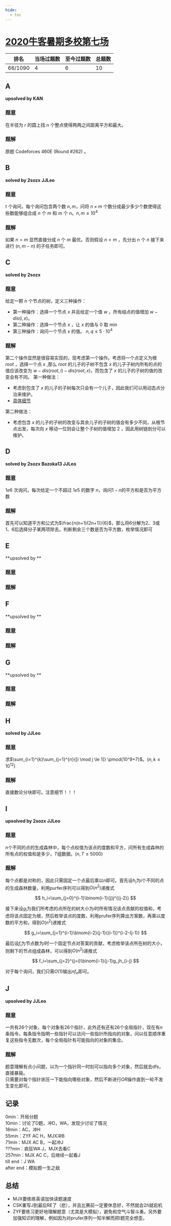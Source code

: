 ```yaml
---
hide:
  - toc
---
```


# [2020牛客暑期多校第七场](https://ac.nowcoder.com/acm/contest/5672)

| 排名    | 当场过题数 | 至今过题数 | 总题数 |
| ------- | ---------- | ---------- | ------ |
| 66/1090 | 4          | 6          | 10     |

## **A**

**upsolved by KAN**

### 题意

在半径为 $r$ 的圆上找 $n$ 个整点使得两两之间距离平方和最大。 

### 题解

原题 Codeforces 460E (Round #262) 。

## **B**

**solved by 2sozx JJLeo**

### 题意

$t$ 个询问，每个询问包含两个数 $n,m$，问将 $n\times m$ 个数分成最少多少个数使得这些数能够组合成 $n$ 个 $m$ 和 $m$ 个 $n$。$n,m\le 10^4$

### 题解

如果 $n=m$ 显然直接分成 $n$ 个 $m$ 最优。否则假设 $n<m$ ，先分出 $n$ 个 $n$ 接下来进行 $(n,m-n)$ 的子任务即可。

## **C**

**solved by 2sozx**

### 题意

给定一颗 $n$ 个节点的树，定义三种操作：
  * 第一种操作：选择一个节点 $x$ 并且给定一个值 $w$ ，所有结点的值增加 $w-dis(i,x)$。
  * 第二种操作：选择一个节点 $x$ ，让 $x$ 的值与 $0$ 取 $\min$
  * 第三种操作：询问一个节点 $x$ 的值。
$n,q\le5\cdot10^4$

### 题解

第二个操作显然是很容易实现的，现考虑第一个操作。考虑将一个点定义为根 $root$ ，选择一个点 $x$ ,那么 $root$ 的儿子的子树不包含 $x$ 的儿子子树内所有的点的值应该改变为 $w-dis(root,i)-dis(root,x)$，而包含了 $x$ 的儿子的子树的值的改变会有不同。
第一种做法：

  * 考虑到包含了 $x$ 的儿子的子树每次只会有一个儿子，因此我们可以用动态点分治来维护。
  * [具体细节](http://wiki.buaaacm.com/doku.php?id=2020-2021:teams:farmer_john:2sozx:%E7%89%9B%E5%AE%A2%E5%A4%9A%E6%A0%A1%E7%AC%AC%E4%B8%83%E5%9C%BAc)

第二种做法：

  * 考虑包含 $x$ 的儿子的子树的改变与其余儿子的子树的值会有多少不同，从根节点出发，每次向 $x$ 移动一位则会让整个子树的值增加 $2$ ，因此用树链剖分可以维护。

## **D**

**solved by 2sozx Bazoka13 JJLeo**

### 题意

$1e6$ 次询问，每次给定一个不超过 $1e5$ 的数字 $n$，询问$1-n$的平方和是否为平方数

### 题解

首先可以知道平方和公式为$\frac{n(n+1)(2n+1)}{6}$，那么将$6$分解为$2、3$或$1、6$后选择分子某两项除去，判断剩余三个数是否为平方数，枚举情况即可

## **E**

**upsolved by **

### 题意



### 题解



## **F**

**upsolved by **

### 题意



### 题解



## **G**

**upsolved by **

### 题意



### 题解



## **H**

**solved by JJLeo**

### 题意

求$\sum_{i=1}^{k}\sum_{j=1}^{n}{[i \mod j \le 1]} \pmod{10^9+7}$。$(n,k \le 10^{12})$

### 题解

直接数论分块即可。注意细节！！！

## **I**

**upsolved by 2sozx JJLeo**

### 题意

$n$个不同的点的生成森林中，每个点权值为该点的度数和平方，问所有生成森林的所有点的权值和是多少，$T$组数据。$(n,T \le 5000)$

### 题解

每个点都是对称的，因此只需固定一个点最后乘以$n$即可。首先设$h_i$为$i$个不同的点的生成森林数量，利用purfer序列可以得到$O(n^2)$递推式

$$
h_i=\sum_{j=0}^{i-1}\binom{i-1}{j}j^{(j-2)}
$$

接下来设$g_i$为我们所考虑的点所在的树大小为$i$时所有情况该点贡献的权值和，考虑将该点固定为根，然后枚举该点的度数，利用prufer序列算出方案数，再乘以度数的平方和，得到$O(n^2)$递推式

$$
g_i=\sum_{j=1}^{i-1}\binom{i-2}{j-1}{(i-1)}^{i-2-(j-1)}
$$

最后设$f_i$为节点数为$i$时一个固定节点对答案的贡献，考虑枚举该点所在树的大小，则剩下的节点组成森林，可以得到$O(n^2)$递推式

$$
f_i=\sum_{j=2}^{j=i}\binom{i-1}{j-1}g_jh_{i-j}
$$

对于每个询问，我们只需$O(1)$输出$nf_n$即可。

## **J**

**upsolved by JJLeo**

### 题意

一共有$26$个对象，每个对象有$26$个指针，此外还有还有$26$个全局指针，现在有$n$条指令，每条指令指明一些指针可以访问一些指针所指向的对象，问以任意顺序重复这些指令无数次，每个全局指针有可能指向的对象的集合。

### 题解

题意理解有点小问题，以为一个指针同一时刻可以指向多个对象，然后就去dfs，直接暴毙。<br>
只需要对每个指针状压一下能指向哪些对象，然后不断进行$OR$操作直到一轮不发生变化即可。

## **记录**

0min：开局分题<br>
10min：讨论了D题，冲D，WA，发现少讨论了情况<br>
18min：AC，冲H<br>
55min：ZYF AC H，MJX冲B<br>
71min：MJX AC B，一起冲J<br>
???min：疯狂WA J，MJX去看C<br>
257min：MJX AC C，后继续一起看J<br>
till end：J WA<br>
after end：模拟题一生之敌

## **总结**

  * MJX要练练英语加快读题速度
  * CSK重写J到最后RE了（悲），并且比赛前一定要休息好，不然就会$2h$就宕机
  * ZYF要练习更好地理解题意（尤其是大模拟），避免和空气斗智斗勇。另外要加强知识的理解，例如因为对prufer序列一知半解而把I题完全想歪。